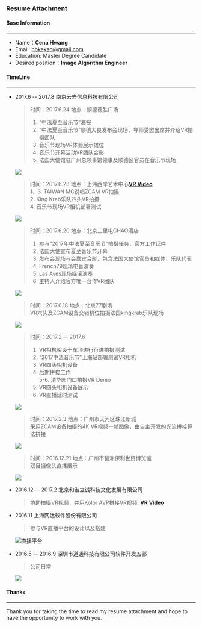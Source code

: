 ### **Resume Attachment**
#### Base Information
---
- Name：**Cena Hwang**
- Email: hbkekao@gmail.com
- Education: Master Degree Candidate           
- Desired position：**Image Algorithm Engineer**

#### TimeLine
---
- 2017.6 -- 2017.8 南京云岩信息科技有限公司

	> 时间：2017.6.24 地点：顺德德胜广场     
	> 1. “中法夏至音乐节”海报    
	> 2. “中法夏至音乐节”顺德大良发布会现场，导师受邀出席并介绍VR拍摄团队   
	> 3. 音乐节现场VR体验展示摊位   
	> 4. 音乐节开幕活动VR团队合影   
	> 5. 法国大使馆驻广州总领事馆领事及顺德区官员在音乐节现场
	
	<img src="Image/DALIANG.png"></img>
	
	> 时间：2017.6.23 地点：上海西岸艺术中心[**VR Video**](https://www.youtube.com/watch?v=Hfco9ProWhs&feature=youtu.be)   
	> 1、3. TAIWAN MC说唱ZCAM VR拍摄    
	> 2. King Krab乐队四头VR拍摄   
	> 4. 音乐节现场VR相机部署测试
   
	<img src="Image/Shanghai.png"></img>
	
	> 时间：2017.6.20 地点：北京三里屯CHAO酒店   
	> 1. 参与“2017年中法夏至音乐节”拍摄任务，官方工作证件   
	> 2. 法国大使宣布夏至音乐节开幕    
	> 3. 发布会现场与会嘉宾合影，包含法国大使馆官员和媒体、乐队代表   
	> 4. French79现场电音演奏   
	> 5. Las Aves现场摇滚演奏   
	> 6. 主持人介绍官方唯一合作VR团队
	
	<img src="Image/CHAO.jpg"></img>

	> 时间：2017.6.18 地点：北京77剧场  
	> VR六头及ZCAM设备交错机位拍摄法国kingkrab乐队现场   
	
	<img src="Image/KingKrab.png"></img>
	
	> 时间：2017.2 -- 2017.6   
	> 1. VR相机架设于车顶进行行进拍摄测试   
	> 2. “2017中法音乐节”上海站部署测试VR相机   
	> 3. VR四头相机设备   
	> 4. 后期拼接工作     
	> 5-6. 清华园门口拍摄VR Demo   
	> 7. VR四头相机设备展示    
	> 8. VR直播延时测试
	
	 <img src="Image/VR.png"></img>
	
	> 时间：2017.2.3  地点：广州市天河区珠江新城      
	> 采用ZCAM设备拍摄的4K VR视频一帧图像，由自主开发的光流拼接算法拼接
	  
	 <img src="Image/eqr_in_Tanhe.png"></img>
	  
	> 时间：2016.12.21 地点：广州市琶洲保利世贸博览馆  
	> 双目摄像头直播展示
	
	 <img src="Image/ZHANLAN.png"></img>

	
- 2016.12 -- 2017.2 北京和谐立诚科技文化发展有限公司

	> 协助拍摄VR视频，并用Kolor AVP拼接VR视频. [**VR Video**](https://youtu.be/8SOn7JUJ7cU)
	
	
	
- 2016.11 上海网达软件股份有限公司

	> 参与VR直播平台的设计以及搭建
	
	![直播平台](https://github.com/hbfreedow/rusume-attachment/blob/master/Image/WONDER.png)
	
	
- 2016.5 -- 2016.9 深圳市道通科技有限公司软件开发五部

	> 公司日常
	
	<img src="Image/DAOTONG.png"></img>


#### Thanks
---
Thank you for taking the time to read my resume attachment and hope to have the opportunity to work with you.